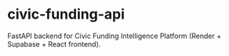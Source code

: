 # civic-funding-api
FastAPI backend for Civic Funding Intelligence Platform (Render + Supabase + React frontend).
